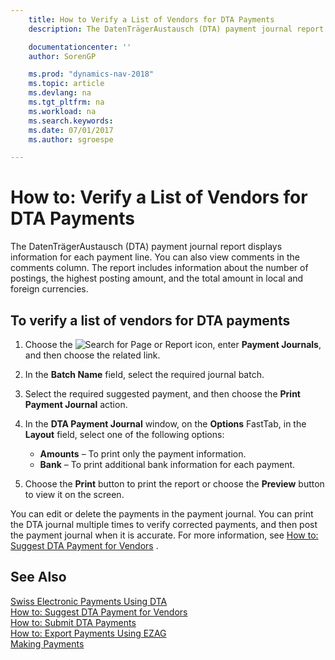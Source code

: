 ```yaml
---
    title: How to Verify a List of Vendors for DTA Payments
    description: The DatenTrägerAustausch (DTA) payment journal report displays information for each payment line. You can also view comments in the comments column. The report includes information about the number of postings, the highest posting amount, and the total amount in local and foreign currencies.

    documentationcenter: ''
    author: SorenGP

    ms.prod: "dynamics-nav-2018"
    ms.topic: article
    ms.devlang: na
    ms.tgt_pltfrm: na
    ms.workload: na
    ms.search.keywords:
    ms.date: 07/01/2017
    ms.author: sgroespe

---
```

# How to: Verify a List of Vendors for DTA Payments
The DatenTrägerAustausch (DTA) payment journal report displays information for each payment line. You can also view comments in the comments column. The report includes information about the number of postings, the highest posting amount, and the total amount in local and foreign currencies.  

## To verify a list of vendors for DTA payments  

1.  Choose the ![Search for Page or Report](../../media/ui-search/search_small.png "Search for Page or Report icon") icon, enter **Payment Journals**, and then choose the related link.  
2.  In the **Batch Name** field, select the required journal batch.  
3.  Select the required suggested payment, and then choose the **Print Payment Journal** action.  
4.  In the **DTA Payment Journal** window, on the **Options** FastTab, in the **Layout** field, select one of the following options:  

    - **Amounts** – To print only the payment information.  
    - **Bank** – To print additional bank information for each payment.  

5.  Choose the **Print** button to print the report or choose the **Preview** button to view it on the screen.  

You can edit or delete the payments in the payment journal. You can print the DTA journal multiple times to verify corrected payments, and then post the payment journal when it is accurate. For more information, see [How to: Suggest DTA Payment for Vendors](how-to-suggest-dta-payment-for-vendors.md) .  

## See Also  
 [Swiss Electronic Payments Using DTA](swiss-electronic-payments-using-dta.md)   
 [How to: Suggest DTA Payment for Vendors](how-to-suggest-dta-payment-for-vendors.md)   
 [How to: Submit DTA Payments](how-to-submit-dta-payments.md)   
 [How to: Export Payments Using EZAG](how-to-export-payments-using-ezag.md)   
 [Making Payments](../../payables-make-payments.md)
